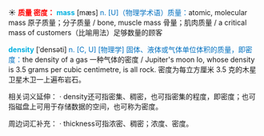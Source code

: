 ☀ <font color="red">**质量 密度：**</font>
<font color="sky blue">**mass**</font> [mæs] 
<font color="#0070c0">n. [U]（物理学术语）质量：</font>atomic, molecular mass 原子质量；分子质量 / bone, muscle mass 骨量；肌肉质量 / a critical mass of customers（比喻用法）足够数量的顾客
           
<font color="sky blue">**density**</font> [ˈdensəti]
<font color="#0070c0">n. [C, U] [物理学] 固体、液体或气体单位体积的质量，即密度：</font>the density of a gas 一种气体的密度 / Jupiter's moon Io, whose density is 3.5 grams per cubic centimetre, is all rock. 密度为每立方厘米 3.5 克的木星卫星木卫一上遍布岩石。

相关词义延伸：
· density还可指密集、稠密，也可指密集的程度，即密度；也可指磁盘上可用于存储数据的空间，也可称为密度。

周边词汇补充：
· thickness可指浓密、稠密；浓度、密度。

